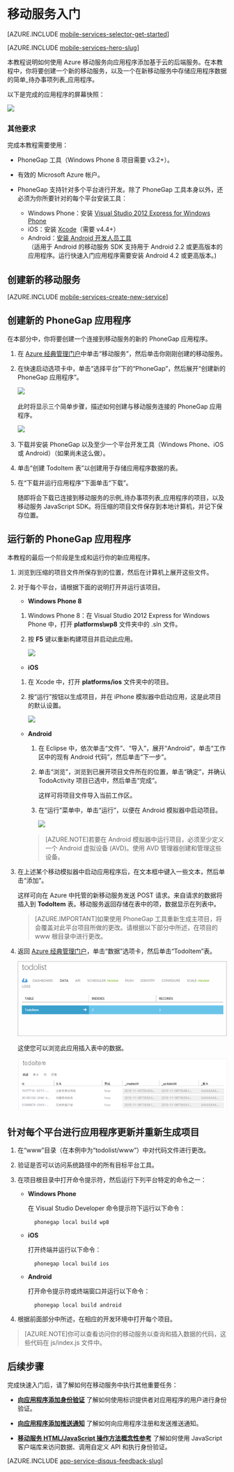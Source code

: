 <properties
	pageTitle="使用 Azure 移动服务开发 PhoneGap/cordova 应用入门 | Azure"
	description="请按照本教程中的说明操作，开始使用用于 PhoneGap 开发的 Azure 移动服务（面向 iOS、, Android 和 Windows Phone）。"
	services="mobile-services"
	documentationCenter=""
	authors="ggailey777"
	manager="dwrede"
	editor=""/>

<tags
	ms.service="mobile-services"
	ms.date="02/10/2016"
	wacn.date="03/21/2016"/>

#  移动服务入门

[AZURE.INCLUDE [mobile-services-selector-get-started](../../includes/mobile-services-selector-get-started.md)]
&nbsp;

[AZURE.INCLUDE [mobile-services-hero-slug](../../includes/mobile-services-hero-slug.md)]

本教程说明如何使用 Azure 移动服务向应用程序添加基于云的后端服务。在本教程中，你将要创建一个新的移动服务，以及一个在新移动服务中存储应用程序数据的简单_待办事项列表_应用程序。

以下是完成的应用程序的屏幕快照：

![][3]

###  其他要求

完成本教程需要使用：

+ PhoneGap 工具（Windows Phone 8 项目需要 v3.2+）。

+ 有效的 Microsoft Azure 帐户。

+ PhoneGap 支持针对多个平台进行开发。除了 PhoneGap 工具本身以外，还必须为你所要针对的每个平台安装工具：

	- Windows Phone：安装 [Visual Studio 2012 Express for Windows Phone](https://go.microsoft.com/fwLink/p/?LinkID=268374)
	- iOS：安装 [Xcode]（需要 v4.4+）
	- Android：[安装 Android 开发人员工具][Android SDK]
	<br/>（适用于 Android 的移动服务 SDK 支持用于 Android 2.2 或更高版本的应用程序。运行快速入门应用程序需要安装 Android 4.2 或更高版本。)

##  创建新的移动服务

[AZURE.INCLUDE [mobile-services-create-new-service](../../includes/mobile-services-create-new-service.md)]

##  创建新的 PhoneGap 应用程序

在本部分中，你将要创建一个连接到移动服务的新的 PhoneGap 应用程序。

1.  在 [Azure 经典管理门户]中单击“移动服务”，然后单击你刚刚创建的移动服务。

2. 在快速启动选项卡中，单击“选择平台”下的“PhoneGap”，然后展开“创建新的 PhoneGap 应用程序”。

   	![][0]

   	此时将显示三个简单步骤，描述如何创建与移动服务连接的 PhoneGap 应用程序。

  	![][1]

3. 下载并安装 PhoneGap 以及至少一个平台开发工具（Windows Phone、iOS 或 Android）（如果尚未这么做）。

4. 单击“创建 TodoItem 表”以创建用于存储应用程序数据的表。

5. 在“下载并运行应用程序”下面单击“下载”。

	随即将会下载已连接到移动服务的示例_待办事项列表_应用程序的项目，以及移动服务 JavaScript SDK。将压缩的项目文件保存到本地计算机，并记下保存位置。

##  运行新的 PhoneGap 应用程序

本教程的最后一个阶段是生成和运行你的新应用程序。

1.	浏览到压缩的项目文件所保存到的位置，然后在计算机上展开这些文件。 

2.	对于每个平台，请根据下面的说明打开并运行该项目。

	+ **Windows Phone 8**

	1. Windows Phone 8：在 Visual Studio 2012 Express for Windows Phone 中，打开 **platforms\\wp8** 文件夹中的 .sln 文件。
	
	2. 按 **F5** 键以重新构建项目并启动此应用。
	
	  	![][2]

	+ **iOS**

	1. 在 Xcode 中，打开 **platforms/ios** 文件夹中的项目。
	
	2. 按“运行”按钮以生成项目，并在 iPhone 模拟器中启动应用，这是此项目的默认设置。
	
	  	![][3]

	+ **Android**

		1. 在 Eclipse 中，依次单击“文件”、“导入”，展开“Android”，单击“工作区中的现有 Android 代码”，然后单击“下一步”。 
		
		2. 单击“浏览”，浏览到已展开项目文件所在的位置，单击“确定”，并确认 TodoActivity 项目已选中，然后单击“完成”。<p>这样可将项目文件导入当前工作区。</p>
		
		3. 在“运行”菜单中，单击“运行”，以便在 Android 模拟器中启动项目。
		
			![][4]
	
		>[AZURE.NOTE]若要在 Android 模拟器中运行项目，必须至少定义一个 Android 虚拟设备 (AVD)。使用 AVD 管理器创建和管理这些设备。
			
	
3. 在上述某个移动模拟器中启动应用程序后，在文本框中键入一些文本，然后单击“添加”。

	这样可向在 Azure 中托管的新移动服务发送 POST 请求。来自请求的数据将插入到 **TodoItem** 表。移动服务返回存储在表中的项，数据显示在列表中。

	> [AZURE.IMPORTANT]如果使用 PhoneGap 工具重新生成主项目，将会覆盖对此平台项目所做的更改。请根据以下部分中所述，在项目的 www 根目录中进行更改。

4. 返回 [Azure 经典管理门户]，单击“数据”选项卡，然后单击“TodoItem”表。

	![](./media/mobile-services-javascript-backend-phonegap-get-started/mobile-data-tab.png)

	这使您可以浏览此应用插入表中的数据。

	![](./media/mobile-services-javascript-backend-phonegap-get-started/mobile-data-browse.png)
	

##  针对每个平台进行应用程序更新并重新生成项目

1. 在“www”目录（在本例中为“todolist/www”）中对代码文件进行更改。

2. 验证是否可以访问系统路径中的所有目标平台工具。

2. 在项目根目录中打开命令提示符，然后运行下列平台特定的命令之一：

	+ **Windows Phone**

		在 Visual Studio Developer 命令提示符下运行以下命令：

    		phonegap local build wp8

	+ **iOS**
 
		打开终端并运行以下命令：

    		phonegap local build ios

	+ **Android**

		打开命令提示符或终端窗口并运行以下命令：

		    phonegap local build android

4. 根据前面部分中所述，在相应的开发环境中打开每个项目。

>[AZURE.NOTE]你可以查看访问你的移动服务以查询和插入数据的代码，这些代码在 js/index.js 文件中。

##  后续步骤
完成快速入门后，请了解如何在移动服务中执行其他重要任务：

* **[向应用程序添加身份验证]**
了解如何使用标识提供者对应用程序的用户进行身份验证。  

* **[向应用程序添加推送通知](https://msdn.microsoft.com/magazine/dn879353.aspx)**
了解如何向应用程序注册和发送推送通知。

* **[移动服务 HTML/JavaScript 操作方法概念性参考](/documentation/articles/mobile-services-html-how-to-use-client-library/)**
了解如何使用 JavaScript 客户端库来访问数据、调用自定义 API 和执行身份验证。

[AZURE.INCLUDE [app-service-disqus-feedback-slug](../../includes/app-service-disqus-feedback-slug.md)]

<!-- Images. -->
[0]: ./media/mobile-services-javascript-backend-phonegap-get-started/portal-screenshot1.png
[1]: ./media/mobile-services-javascript-backend-phonegap-get-started/portal-screenshot2.png
[2]: ./media/mobile-services-javascript-backend-phonegap-get-started/mobile-portal-quickstart-wp8.png
[3]: ./media/mobile-services-javascript-backend-phonegap-get-started/mobile-portal-quickstart-ios.png
[4]: ./media/mobile-services-javascript-backend-phonegap-get-started/mobile-portal-quickstart-android.png

<!-- URLs. -->
[向应用程序添加身份验证]: /documentation/articles/mobile-services-html-get-started-users/
[Android SDK]: https://go.microsoft.com/fwLink/p/?LinkID=280125
[Azure 经典管理门户]: https://manage.windowsazure.cn/
[Xcode]: https://go.microsoft.com/fwLink/p/?LinkID=266532
[Visual Studio 2012 Express for Windows Phone]: https://go.microsoft.com/fwLink/p/?LinkID=268374

<!---HONumber=Mooncake_0118_2016-->
